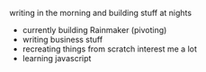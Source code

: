 writing in the morning 
and building stuff at nights 

- currently building Rainmaker (pivoting)
- writing business stuff
- recreating things from scratch interest me a lot
- learning javascript


<!---
chovs/chovs is a ✨ special ✨ repository because its `README.md` (this file) appears on your GitHub profile.
You can click the Preview link to take a look at your changes.
--->
